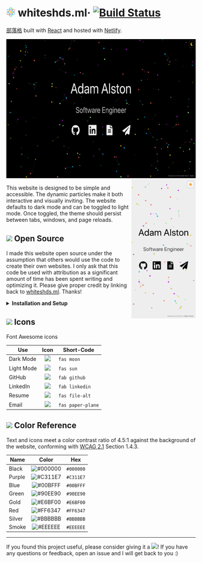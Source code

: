 # <img src="public/favicon.svg" alt="atom" height="24px"> whiteshds<span></span>.ml&middot; [![Build Status](https://img.shields.io/circleci/build/gh/whiteshds/about?label=build)](https://app.circleci.com/pipelines/github/whiteshds/about) 
[部落格](https://whiteshds.ml) built with [React](https://reactjs.org/) and hosted with [Netlify](https://www.netlify.com/).


<img float="left" height="370px" src="src/assets/desktop.png" alt="Website Preview" role="img" aria-label="Screenshot of the website"> <img align="right" height="370px" src="src/assets/mobile.png" alt="Website Preview" role="img" aria-label="Screenshot of the website">

This website is designed to be simple and accessible. The dynamic particles make it both interactive and visually inviting. The website defaults to dark mode and can be toggled to light mode. Once toggled, the theme should persist between tabs, windows, and page reloads.

## <img src="https://git.io/JUnUc" height="18px"> Open Source

I made this website open source under the assumption that others would use the code to create their own websites. I only ask that this code be used with attribution as a significant amount of time has been spent writing and optimizing it. Please give proper credit by linking back to [whiteshds.ml](https://whiteshds.ml/). Thanks!

<details>
    <summary><b>Installation and Setup</b></summary>

1. Clone this repository
2. Install packages/dependencies: `npm install`
3. Start the development server: `npm start`
4. Feel free to change anything like icons or particle colors

**Building and Deployment**

1. Create a production build of the website: `npm run build`
2. Deployment: The [React/deployment](https://create-react-app.dev/docs/deployment/) docs detail how to deploy to `gh-pages`, Netlify, and many other services

</details>

## <img src="https://git.io/JUnJT" height="18px"> Icons

Font Awesome icons

| Use        |                      Icon                      | Short-Code        |
| ---------- | :--------------------------------------------: | ----------------- |
| Dark Mode  | <img src="https://git.io/JUcJr" height="20px"> | `fas moon`        |
| Light Mode | <img src="https://git.io/JUcJB" height="20px"> | `fas sun`         |
| GitHub     | <img src="https://git.io/JUZjU" height="20px"> | `fab github`      |
| LinkedIn   | <img src="https://git.io/JUZjk" height="20px"> | `fab linkedin`    |
| Resume     | <img src="https://git.io/JUZjI" height="20px"> | `fas file-alt`    |
| Email      | <img src="https://git.io/JUZjt" height="20px"> | `fas paper-plane` |

## <img src="https://git.io/JUnT0" height="18px"> Color Reference

Text and icons meet a color contrast ratio of 4.5:1 against the background of the website, conforming with [WCAG 2.1](https://www.w3.org/TR/WCAG21/) Section 1.4.3.

| Name   |                          Color                           | Hex       |
| ------ | :------------------------------------------------------: | --------- |
| Black  | ![#000000](https://via.placeholder.com/16/000000?text=+) | `#000000` |
| Purple | ![#C311E7](https://via.placeholder.com/16/C311E7?text=+) | `#C311E7` |
| Blue   | ![#00BFFF](https://via.placeholder.com/16/00BFFF?text=+) | `#00BFFF` |
| Green  | ![#90EE90](https://via.placeholder.com/16/90EE90?text=+) | `#90EE90` |
| Gold   | ![#E6BF00](https://via.placeholder.com/16/E6BF00?text=+) | `#E6BF00` |
| Red    | ![#FF6347](https://via.placeholder.com/16/FF6347?text=+) | `#FF6347` |
| Silver | ![#BBBBBB](https://via.placeholder.com/16/BBBBBB?text=+) | `#BBBBBB` |
| Smoke  | ![#EEEEEE](https://via.placeholder.com/16/EEEEEE?text=+) | `#EEEEEE` |

---

If you found this project useful, please consider giving it a <img src="https://git.io/JUn8T" height="14px">! If you have any questions or feedback, open an issue and I will get back to you :&#8203;)
